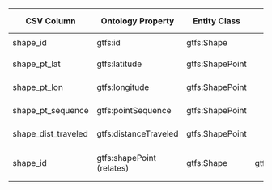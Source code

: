 | CSV Column           | Ontology Property | Entity Class | Rel. Entity Class | Subject Generation    | Join Condition | Datatype | Function Name | Function Output |
| --- | --- | --- | --- | --- | --- | --- | --- | --- |
| shape_id | gtfs:id | gtfs:Shape |  | `ex:shape/{shape_id}` |  | xsd:string |  | `generateShapeURI` `ex:shape/4__1____1__IT_1` |
| shape_pt_lat | gtfs:latitude | gtfs:ShapePoint |  | `ex:shapePoint/{shape_id}_{seq}` | shape_id + shape_pt_sequence | geo:lat |  |  Float values |
| shape_pt_lon | gtfs:longitude | gtfs:ShapePoint |  | `ex:shapePoint/{shape_id}_{seq}` | shape_id + shape_pt_sequence | geo:long |  |  Float values |
| shape_pt_sequence | gtfs:pointSequence | gtfs:ShapePoint |  | `ex:shapePoint/{shape_id}_{seq}` | shape_id + shape_pt_sequence | xsd:nonNegativeInteger |  |  Integer values |
| shape_dist_traveled | gtfs:distanceTraveled | gtfs:ShapePoint |  | `ex:shapePoint/{shape_id}_{seq}` | shape_id + shape_pt_sequence | gtfs:nonNegativeFloat |  |  Float values ≥ 0 |
| shape_id | gtfs:shapePoint (relates) | gtfs:Shape | gtfs:ShapePoint | `ex:shape/{shape_id}` | shape_id |  |  | `relateShapeToPoint` `ex:shape/4__1____1__IT_1 gtfs:shapePoint ex:shapePoint/4__1____1__IT_1_1000001` |
